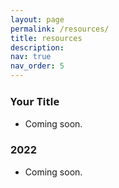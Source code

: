 ```yaml
---
layout: page
permalink: /resources/
title: resources
description: 
nav: true
nav_order: 5
---
```


### <span style="font-family: 'Open Sans';">Your Title</span>
- Coming soon.

### <b>2022</b>
- Coming soon.
